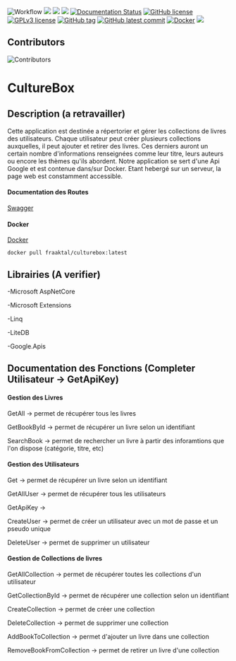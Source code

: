 
![Workflow](https://github.com/Fraaktal/CultureBox/actions/workflows/workflow.yml/badge.svg)
![](https://img.shields.io/github/languages/top/Fraaktal/CultureBox)
![](https://img.shields.io/github/issues-raw/Fraaktal/CultureBox)
![](https://img.shields.io/github/issues-closed-raw/Fraaktal/CultureBox)
[![Documentation Status](https://readthedocs.org/projects/ansicolortags/badge/?version=latest)](http://ansicolortags.readthedocs.io/?badge=latest)
[![GitHub license](https://img.shields.io/github/license/Fraaktal/CultureBox.svg)](https://github.com/Fraaktal/CultureBox/blob/master/LICENSE)
[![GPLv3 license](https://img.shields.io/badge/License-GPLv3-blue.svg)](http://perso.crans.org/besson/LICENSE.html)
[![GitHub tag](https://img.shields.io/github/tag/Fraaktal/CultureBox.svg)](https://GitHub.com/Fraaktal/CultureBox/tags/)
[![GitHub latest commit](https://badgen.net/github/last-commit/Fraaktal/CultureBox)](https://GitHub.com/Fraaktal/CultureBox/commit/)
[![Docker](https://badgen.net/badge/icon/docker?icon=docker&label)](https://https://docker.com/)
![](https://img.shields.io/github/repo-size/Fraaktal/CultureBox)

## Contributors
![Contributors](https://contrib.rocks/image?repo=Fraaktal/CultureBox) 

# CultureBox

## Description (a retravailler)
Cette application est destinée a répertorier et gérer les collections de livres des utilisateurs. Chaque utilisateur peut créer plusieurs collections auxquelles, il peut ajouter et retirer des livres. Ces derniers auront un certain nombre d'informations renseignées comme leur titre, leurs auteurs ou encore les thèmes qu'ils abordent.
Notre application se sert d'une Api Google et est contenue dans/sur Docker.
Etant hebergé sur un serveur, la page web est constamment accessible.



#### Documentation des Routes
[Swagger](http://server-fraaktal.ddns.net:4208/swagger/index.html#/User/User_GetAllUser)


#### Docker
[Docker](https://hub.docker.com/r/fraaktal/culturebox)  

` docker pull fraaktal/culturebox:latest `


## Librairies (A verifier)
-Microsoft AspNetCore

-Microsoft Extensions

-Linq

-LiteDB

-Google.Apis

## Documentation des Fonctions (Completer Utilisateur -> GetApiKey)

#### Gestion des Livres

GetAll -> permet de récupérer tous les livres

GetBookById -> permet de récupérer un livre selon un identifiant 

SearchBook -> permet de rechercher un livre à partir des inforamtions que l'on dispose (catégorie, titre, etc)

#### Gestion des Utilisateurs

Get -> permet de récupérer un livre selon un identifiant

GetAllUser -> permet de récupérer tous les utilisateurs

GetApiKey ->

CreateUser -> permet de créer un utilisateur avec un mot de passe et un pseudo unique

DeleteUser -> permet de supprimer un utilisateur

#### Gestion de Collections de livres

GetAllCollection -> permet de récupérer toutes les collections d'un utilisateur

GetCollectionById -> permet de récupérer une collection selon un identifiant

CreateCollection -> permet de créer une collection

DeleteCollection -> permet de supprimer une collection

AddBookToCollection -> permet d'ajouter un livre dans une collection

RemoveBookFromCollection -> permet de retirer un livre d'une collection


